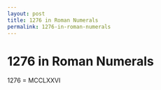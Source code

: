 ```yaml
---
layout: post
title: 1276 in Roman Numerals
permalink: 1276-in-roman-numerals
---
```


# 1276 in Roman Numerals

1276 = MCCLXXVI
